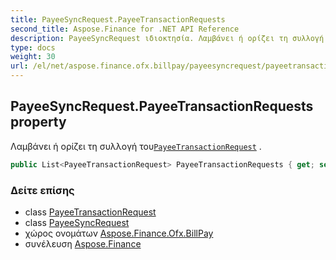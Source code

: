 ```yaml
---
title: PayeeSyncRequest.PayeeTransactionRequests
second_title: Aspose.Finance for .NET API Reference
description: PayeeSyncRequest ιδιοκτησία. Λαμβάνει ή ορίζει τη συλλογή τουPayeeTransactionRequest .
type: docs
weight: 30
url: /el/net/aspose.finance.ofx.billpay/payeesyncrequest/payeetransactionrequests/
---
```

## PayeeSyncRequest.PayeeTransactionRequests property

Λαμβάνει ή ορίζει τη συλλογή του[`PayeeTransactionRequest`](../../payeetransactionrequest/) .

```csharp
public List<PayeeTransactionRequest> PayeeTransactionRequests { get; set; }
```

### Δείτε επίσης

* class [PayeeTransactionRequest](../../payeetransactionrequest/)
* class [PayeeSyncRequest](../)
* χώρος ονομάτων [Aspose.Finance.Ofx.BillPay](../../payeesyncrequest/)
* συνέλευση [Aspose.Finance](../../../)


